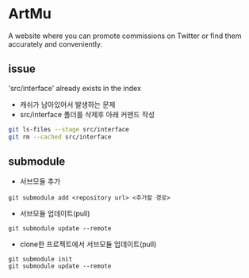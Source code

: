 # ArtMu 
A website where you can promote commissions on Twitter or find them accurately and conveniently.


## issue
'src/interface' already exists in the index
- 캐쉬가 남아있어서 발생하는 문제
- src/interface 폴더를 삭제후 아래 커맨드 작성

```bash
git ls-files --stage src/interface
git rm --cached src/interface
```

## submodule 

- 서브모듈 추가 
``` 
git submodule add <repository url> <추가할 경로>
```

- 서브모듈 업데이트(pull)
```
git submodule update --remote
```

- clone한 프로젝트에서 서브모듈 업데이트(pull)
```
git submodule init
git submodule update --remote
```
